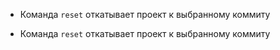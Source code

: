
* Команда `reset` откатывает проект к выбранному коммиту


* Команда `reset` откатывает проект к выбранному коммиту
